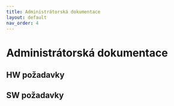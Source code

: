 ```yaml
---
title: Administrátorská dokumentace
layout: default
nav_order: 4
---
```


# Administrátorská dokumentace

## HW požadavky

## SW požadavky